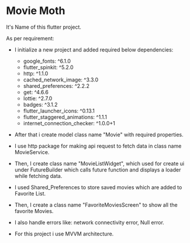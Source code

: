 # Movie Moth

It's Name of this flutter project.

As per requirement:

- I initialize a new project and added required below dependencies:
  - google_fonts: ^6.1.0
  - flutter_spinkit: ^5.2.0
  - http: ^1.1.0
  - cached_network_image: ^3.3.0
  - shared_preferences: ^2.2.2
  - get: ^4.6.6
  - lottie: ^2.7.0
  - badges: ^3.1.2
  - flutter_launcher_icons: ^0.13.1
  - flutter_staggered_animations: ^1.1.1
  - internet_connection_checker: ^1.0.0+1
  
- After that i create model class name "Movie" with required properties.
- I use http package for making api request to fetch data in class name MovieService.
- Then, I create class name "MovieListWidget", which used for create ui under FutureBuilder which calls future function and displays a loader while fetching data.
- I used Shared_Preferences to store saved movies which are added to Favorite List.
- Then, I create a class name "FavoriteMoviesScreen" to show all the favorite Movies.
- I also handle errors like: network connectivity error, Null error.
- For this project i use MVVM architecture.
